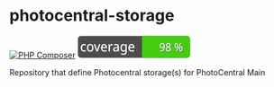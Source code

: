# photocentral-storage

[![PHP Composer](https://github.com/jesperoestergaardjensen/photocentral-storage/actions/workflows/php.yml/badge.svg)](https://github.com/jesperoestergaardjensen/photocentral-storage/actions/workflows/php.yml)
[![Test Coverage](https://raw.githubusercontent.com/jesperoestergaardjensen/photocentral-storage/main/badge-coverage.svg)](https://packagist.org/packages/jesperoestergaardjensen/photocentral-storage)

Repository that define Photocentral storage(s) for PhotoCentral Main

